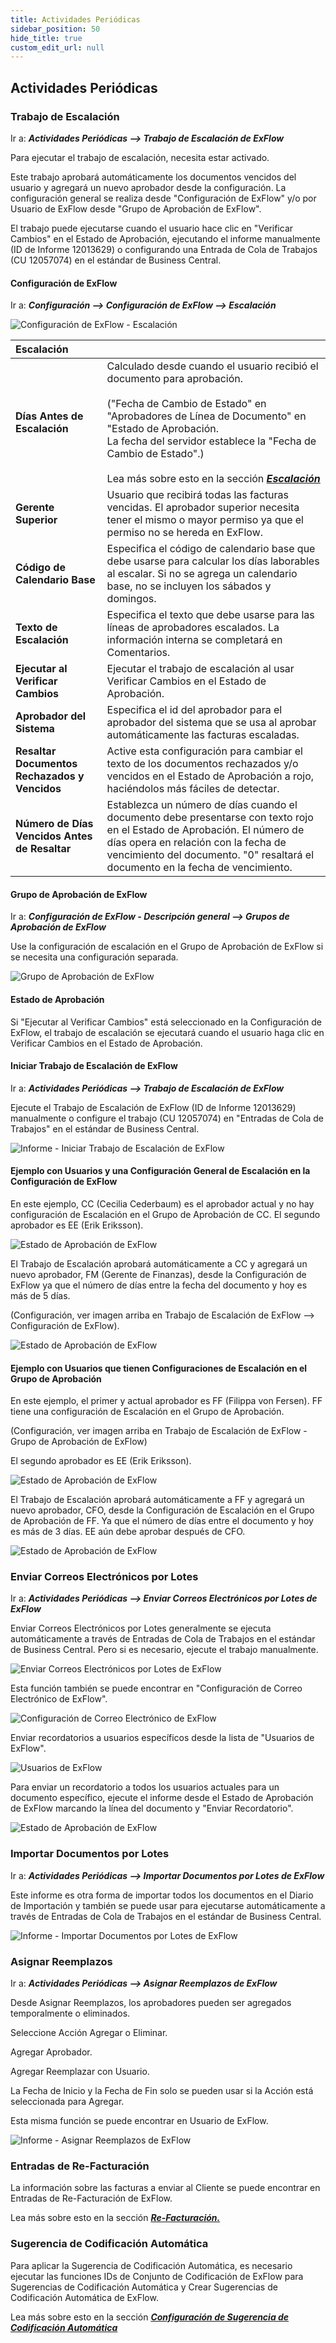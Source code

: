 ```yaml
---
title: Actividades Periódicas
sidebar_position: 50
hide_title: true
custom_edit_url: null
---
```

## Actividades Periódicas

### Trabajo de Escalación

Ir a: ***Actividades Periódicas \--\> Trabajo de Escalación de ExFlow***

Para ejecutar el trabajo de escalación, necesita estar activado.

Este trabajo aprobará automáticamente los documentos vencidos del usuario y agregará un nuevo aprobador desde la configuración. La configuración general se realiza desde "Configuración de ExFlow" y/o por Usuario de ExFlow desde "Grupo de Aprobación de ExFlow".

El trabajo puede ejecutarse cuando el usuario hace clic en "Verificar Cambios" en el Estado de Aprobación, ejecutando el informe manualmente (ID de Informe 12013629) o configurando una Entrada de Cola de Trabajos (CU 12057074) en el estándar de Business Central.

#### Configuración de ExFlow

Ir a: ***Configuración --> Configuración de ExFlow --> Escalación***

![Configuración de ExFlow - Escalación](@site/static/img/media/exflow-setup-escalation-002.png)

|Escalación|| 
|:-|:-| 
|**Días Antes de Escalación**| Calculado desde cuando el usuario recibió el documento para aprobación. <br/><br/> ("Fecha de Cambio de Estado" en "Aprobadores de Línea de Documento" en "Estado de Aprobación.<br/> La fecha del servidor establece la "Fecha de Cambio de Estado".) <br/><br/> Lea más sobre esto en la sección [***Escalación***](https://docs.signupsoftware.com/business-central/docs/user-manual/business-functionality/approval-groups#escalation)
|**Gerente Superior**| Usuario que recibirá todas las facturas vencidas. El aprobador superior necesita tener el mismo o mayor permiso ya que el permiso no se hereda en ExFlow.
|**Código de Calendario Base**| Especifica el código de calendario base que debe usarse para calcular los días laborables al escalar. Si no se agrega un calendario base, no se incluyen los sábados y domingos.
|**Texto de Escalación**| Especifica el texto que debe usarse para las líneas de aprobadores escalados. La información interna se completará en Comentarios.
|**Ejecutar al Verificar Cambios**| Ejecutar el trabajo de escalación al usar Verificar Cambios en el Estado de Aprobación.
|**Aprobador del Sistema**| Especifica el id del aprobador para el aprobador del sistema que se usa al aprobar automáticamente las facturas escaladas.
|**Resaltar Documentos Rechazados y Vencidos**| Active esta configuración para cambiar el texto de los documentos rechazados y/o vencidos en el Estado de Aprobación a rojo, haciéndolos más fáciles de detectar.
|**Número de Días Vencidos Antes de Resaltar**| Establezca un número de días cuando el documento debe presentarse con texto rojo en el Estado de Aprobación. El número de días opera en relación con la fecha de vencimiento del documento. "0" resaltará el documento en la fecha de vencimiento.

#### Grupo de Aprobación de ExFlow

Ir a: ***Configuración de ExFlow - Descripción general --> Grupos de Aprobación de ExFlow***

Use la configuración de escalación en el Grupo de Aprobación de ExFlow si se necesita una configuración separada.

![Grupo de Aprobación de ExFlow](@site/static/img/media/image324.png)

#### Estado de Aprobación

Si "Ejecutar al Verificar Cambios" está seleccionado en la Configuración de ExFlow, el trabajo de escalación se ejecutará cuando el usuario haga clic en Verificar Cambios en el Estado de Aprobación.

#### Iniciar Trabajo de Escalación de ExFlow

Ir a: ***Actividades Periódicas --> Trabajo de Escalación de ExFlow***

Ejecute el Trabajo de Escalación de ExFlow (ID de Informe 12013629) manualmente o configure el trabajo (CU 12057074) en "Entradas de Cola de Trabajos" en el estándar de Business Central.

![Informe - Iniciar Trabajo de Escalación de ExFlow](@site/static/img/media/image325.png)

#### Ejemplo con Usuarios y una Configuración General de Escalación en la Configuración de ExFlow

En este ejemplo, CC (Cecilia Cederbaum) es el aprobador actual y no hay configuración de Escalación en el Grupo de Aprobación de CC. El segundo aprobador es EE (Erik Eriksson).

![Estado de Aprobación de ExFlow](@site/static/img/media/image326.png)

El Trabajo de Escalación aprobará automáticamente a CC y agregará un nuevo aprobador, FM (Gerente de Finanzas), desde la Configuración de ExFlow ya que el número de días entre la fecha del documento y hoy es más de 5 días.

(Configuración, ver imagen arriba en Trabajo de Escalación de ExFlow \--\> Configuración de ExFlow).

![Estado de Aprobación de ExFlow](@site/static/img/media/image327.png)

#### Ejemplo con Usuarios que tienen Configuraciones de Escalación en el Grupo de Aprobación

En este ejemplo, el primer y actual aprobador es FF (Filippa von Fersen). FF tiene una configuración de Escalación en el Grupo de Aprobación.

(Configuración, ver imagen arriba en Trabajo de Escalación de ExFlow - Grupo de Aprobación de ExFlow)

El segundo aprobador es EE (Erik Eriksson).

![Estado de Aprobación de ExFlow](@site/static/img/media/image328.png)

El Trabajo de Escalación aprobará automáticamente a FF y agregará un nuevo aprobador, CFO, desde la Configuración de Escalación en el Grupo de Aprobación de FF. Ya que el número de días entre el documento y hoy es más de 3 días. EE aún debe aprobar después de CFO.

![Estado de Aprobación de ExFlow](@site/static/img/media/image329.png)

### Enviar Correos Electrónicos por Lotes

Ir a: ***Actividades Periódicas \--\> Enviar Correos Electrónicos por Lotes de ExFlow***

Enviar Correos Electrónicos por Lotes generalmente se ejecuta automáticamente a través de Entradas de Cola de Trabajos en el estándar de Business Central. Pero si es necesario, ejecute el trabajo manualmente.

![Enviar Correos Electrónicos por Lotes de ExFlow](@site/static/img/media/image330.png)

Esta función también se puede encontrar en "Configuración de Correo Electrónico de ExFlow".

![Configuración de Correo Electrónico de ExFlow](@site/static/img/media/image331.png)

Enviar recordatorios a usuarios específicos desde la lista de "Usuarios de ExFlow".

![Usuarios de ExFlow](@site/static/img/media/image332.png)

Para enviar un recordatorio a todos los usuarios actuales para un documento específico, ejecute el informe desde el Estado de Aprobación de ExFlow marcando la línea del documento y "Enviar Recordatorio".

![Estado de Aprobación de ExFlow](@site/static/img/media/image333.png)

### Importar Documentos por Lotes

Ir a: ***Actividades Periódicas \--\> Importar Documentos por Lotes de ExFlow***

Este informe es otra forma de importar todos los documentos en el Diario de Importación y también se puede usar para ejecutarse automáticamente a través de Entradas de Cola de Trabajos en el estándar de Business Central.

![Informe - Importar Documentos por Lotes de ExFlow](@site/static/img/media/image334.png)

### Asignar Reemplazos

Ir a: ***Actividades Periódicas \--\> Asignar Reemplazos de ExFlow***

Desde Asignar Reemplazos, los aprobadores pueden ser agregados temporalmente o eliminados.

Seleccione Acción Agregar o Eliminar.

Agregar Aprobador.

Agregar Reemplazar con Usuario.

La Fecha de Inicio y la Fecha de Fin solo se pueden usar si la Acción está seleccionada para Agregar.

Esta misma función se puede encontrar en Usuario de ExFlow.

![Informe - Asignar Reemplazos de ExFlow](@site/static/img/media/image335.png)

### Entradas de Re-Facturación

La información sobre las facturas a enviar al Cliente se puede encontrar en Entradas de Re-Facturación de ExFlow.

Lea más sobre esto en la sección [***Re-Facturación.***](https://docs.signupsoftware.com/business-central/docs/user-manual/business-functionality/re-invoicing#re-invoicing)

### Sugerencia de Codificación Automática

Para aplicar la Sugerencia de Codificación Automática, es necesario ejecutar las funciones IDs de Conjunto de Codificación de ExFlow para Sugerencias de Codificación Automática y Crear Sugerencias de Codificación Automática de ExFlow.

Lea más sobre esto en la sección [***Configuración de Sugerencia de Codificación Automática***](https://docs.signupsoftware.com/business-central/docs/user-manual/business-functionality/auto-coding-suggestion-setup#auto-coding-suggestion-setup)